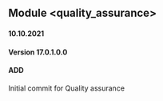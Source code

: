 ## Module <quality_assurance>

#### 10.10.2021
#### Version 17.0.1.0.0
#### ADD
Initial commit for Quality assurance




